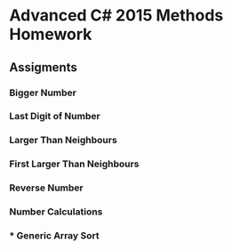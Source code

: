 # Advanced C# 2015 Methods Homework

## Assigments

### Bigger Number

### Last Digit of Number

### Larger Than Neighbours

### First Larger Than Neighbours

### Reverse Number

### Number Calculations

### * Generic Array Sort